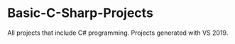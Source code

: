 # Basic-C-Sharp-Projects
All projects that include C# programming.
Projects generated with VS 2019.
